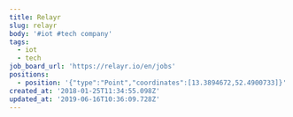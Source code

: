 ```yaml
---
title: Relayr
slug: relayr
body: '#iot #tech company'
tags:
  - iot
  - tech
job_board_url: 'https://relayr.io/en/jobs'
positions:
  - position: '{"type":"Point","coordinates":[13.3894672,52.4900733]}'
created_at: '2018-01-25T11:34:55.098Z'
updated_at: '2019-06-16T10:36:09.728Z'
---
```


